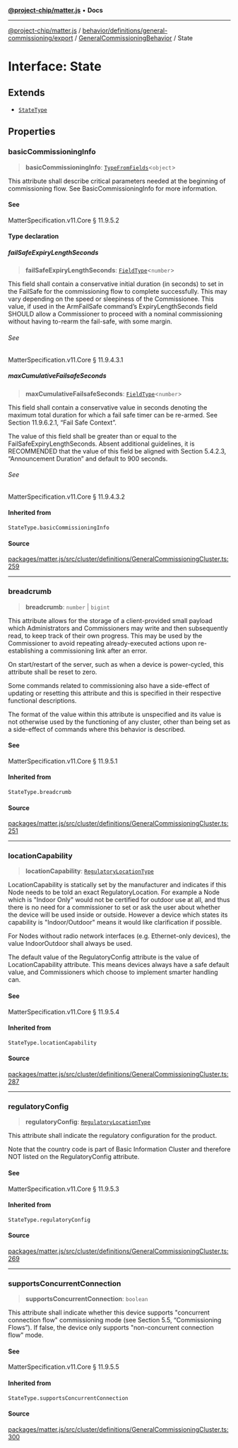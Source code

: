 [**@project-chip/matter.js**](../../../../../../../README.md) • **Docs**

***

[@project-chip/matter.js](../../../../../../../modules.md) / [behavior/definitions/general-commissioning/export](../../../README.md) / [GeneralCommissioningBehavior](../README.md) / State

# Interface: State

## Extends

- [`StateType`](../../../-internal-/README.md#statetype)

## Properties

### basicCommissioningInfo

> **basicCommissioningInfo**: [`TypeFromFields`](../../../../../../../tlv/export/README.md#typefromfieldsf)\<`object`\>

This attribute shall describe critical parameters needed at the beginning of commissioning flow. See
BasicCommissioningInfo for more information.

#### See

MatterSpecification.v11.Core § 11.9.5.2

#### Type declaration

##### failSafeExpiryLengthSeconds

> **failSafeExpiryLengthSeconds**: [`FieldType`](../../../../../../../tlv/export/interfaces/FieldType.md)\<`number`\>

This field shall contain a conservative initial duration (in seconds) to set in the FailSafe for the
commissioning flow to complete successfully. This may vary depending on the speed or sleepiness of the
Commissionee. This value, if used in the ArmFailSafe command’s ExpiryLengthSeconds field SHOULD allow a
Commissioner to proceed with a nominal commissioning without having to-rearm the fail-safe, with some margin.

###### See

MatterSpecification.v11.Core § 11.9.4.3.1

##### maxCumulativeFailsafeSeconds

> **maxCumulativeFailsafeSeconds**: [`FieldType`](../../../../../../../tlv/export/interfaces/FieldType.md)\<`number`\>

This field shall contain a conservative value in seconds denoting the maximum total duration for which a
fail safe timer can be re-armed. See Section 11.9.6.2.1, “Fail Safe Context”.

The value of this field shall be greater than or equal to the FailSafeExpiryLengthSeconds. Absent additional
guidelines, it is RECOMMENDED that the value of this field be aligned with Section 5.4.2.3, “Announcement
Duration” and default to 900 seconds.

###### See

MatterSpecification.v11.Core § 11.9.4.3.2

#### Inherited from

`StateType.basicCommissioningInfo`

#### Source

[packages/matter.js/src/cluster/definitions/GeneralCommissioningCluster.ts:259](https://github.com/project-chip/matter.js/blob/7a8cbb56b87d4ccf34bec5a9a95ab40a1711324f/packages/matter.js/src/cluster/definitions/GeneralCommissioningCluster.ts#L259)

***

### breadcrumb

> **breadcrumb**: `number` \| `bigint`

This attribute allows for the storage of a client-provided small payload which Administrators and
Commissioners may write and then subsequently read, to keep track of their own progress. This may be
used by the Commissioner to avoid repeating already-executed actions upon re-establishing a
commissioning link after an error.

On start/restart of the server, such as when a device is power-cycled, this attribute shall be reset to
zero.

Some commands related to commissioning also have a side-effect of updating or resetting this attribute
and this is specified in their respective functional descriptions.

The format of the value within this attribute is unspecified and its value is not otherwise used by the
functioning of any cluster, other than being set as a side-effect of commands where this behavior is
described.

#### See

MatterSpecification.v11.Core § 11.9.5.1

#### Inherited from

`StateType.breadcrumb`

#### Source

[packages/matter.js/src/cluster/definitions/GeneralCommissioningCluster.ts:251](https://github.com/project-chip/matter.js/blob/7a8cbb56b87d4ccf34bec5a9a95ab40a1711324f/packages/matter.js/src/cluster/definitions/GeneralCommissioningCluster.ts#L251)

***

### locationCapability

> **locationCapability**: [`RegulatoryLocationType`](../../../../../../../cluster/export/namespaces/GeneralCommissioning/enumerations/RegulatoryLocationType.md)

LocationCapability is statically set by the manufacturer and indicates if this Node needs to be told an
exact RegulatoryLocation. For example a Node which is "Indoor Only" would not be certified for outdoor
use at all, and thus there is no need for a commissioner to set or ask the user about whether the device
will be used inside or outside. However a device which states its capability is "Indoor/Outdoor" means
it would like clarification if possible.

For Nodes without radio network interfaces (e.g. Ethernet-only devices), the value IndoorOutdoor shall
always be used.

The default value of the RegulatoryConfig attribute is the value of LocationCapability attribute. This
means devices always have a safe default value, and Commissioners which choose to implement smarter
handling can.

#### See

MatterSpecification.v11.Core § 11.9.5.4

#### Inherited from

`StateType.locationCapability`

#### Source

[packages/matter.js/src/cluster/definitions/GeneralCommissioningCluster.ts:287](https://github.com/project-chip/matter.js/blob/7a8cbb56b87d4ccf34bec5a9a95ab40a1711324f/packages/matter.js/src/cluster/definitions/GeneralCommissioningCluster.ts#L287)

***

### regulatoryConfig

> **regulatoryConfig**: [`RegulatoryLocationType`](../../../../../../../cluster/export/namespaces/GeneralCommissioning/enumerations/RegulatoryLocationType.md)

This attribute shall indicate the regulatory configuration for the product.

Note that the country code is part of Basic Information Cluster and therefore NOT listed on the
RegulatoryConfig attribute.

#### See

MatterSpecification.v11.Core § 11.9.5.3

#### Inherited from

`StateType.regulatoryConfig`

#### Source

[packages/matter.js/src/cluster/definitions/GeneralCommissioningCluster.ts:269](https://github.com/project-chip/matter.js/blob/7a8cbb56b87d4ccf34bec5a9a95ab40a1711324f/packages/matter.js/src/cluster/definitions/GeneralCommissioningCluster.ts#L269)

***

### supportsConcurrentConnection

> **supportsConcurrentConnection**: `boolean`

This attribute shall indicate whether this device supports "concurrent connection flow" commissioning
mode (see Section 5.5, “Commissioning Flows”). If false, the device only supports "non-concurrent
connection flow" mode.

#### See

MatterSpecification.v11.Core § 11.9.5.5

#### Inherited from

`StateType.supportsConcurrentConnection`

#### Source

[packages/matter.js/src/cluster/definitions/GeneralCommissioningCluster.ts:300](https://github.com/project-chip/matter.js/blob/7a8cbb56b87d4ccf34bec5a9a95ab40a1711324f/packages/matter.js/src/cluster/definitions/GeneralCommissioningCluster.ts#L300)
